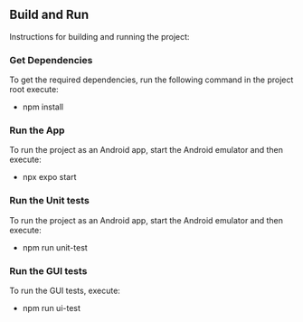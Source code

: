 ## Build and Run

Instructions for building and running the project:

### Get Dependencies

To get the required dependencies, run the following command in the project root execute:

- npm install

### Run the App

To run the project as an Android app, start the Android emulator and then execute:

- npx expo start

### Run the Unit tests

To run the project as an Android app, start the Android emulator and then execute:

- npm run unit-test

### Run the GUI tests

To run the GUI tests, execute:

- npm run ui-test
